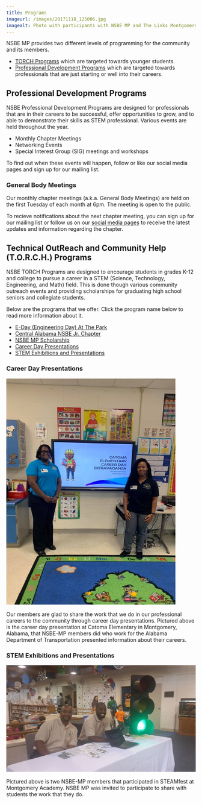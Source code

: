 ```yaml
---
title: Programs
imageurl: /images/20171118_125006.jpg
imagealt: Photo with participants with NSBE MP and The Links Montgomery Chapter
---
```


NSBE MP provides two different levels of programming for the community and its members.

* [TORCH Programs](#technical-outreach-and-community-help-torch-programs) which are
targeted towards younger students.
* [Professional Development Programs](#professional-development-programs) which are
targeted towards professionals that are just starting or well into their careers.

## Professional Development Programs

NSBE Professional Development Programs are designed for professionals that are in their careers to
be successful, offer opportunities to grow, and to able to demonstrate their skills as STEM
professional. Various events are held throughout the year.

* Monthly Chapter Meetings
* Networking Events
* Special Interest Group (SIG) meetings and workshops

To find out when these events will happen, follow or like our social media pages and sign up for our
mailing list.

### General Body Meetings

Our monthly chapter meetings (a.k.a. General Body Meetings)
are held on the first Tuesday of each month at 6pm. The meeting is 
open to the public. 

To recieve notifications about the next chapter meeting, you can sign up for our mailing list or 
follow us on our [social media pages](/links) to receive the latest updates and information 
regarding the chapter.

## Technical OutReach and Community Help (T.O.R.C.H.) Programs

NSBE TORCH Programs are designed to encourage students in grades K-12 and college to pursue a career in a
STEM (Science, Technology, Engineering, and Math) field. This is done though various community
outreach events and providing scholarships for graduating high school seniors and collegiate students.

Below are the programs that we offer. Click the program name below to read more information about it.

* [E-Day (Engineering Day) At The Park](/eday)
* [Central Alabama NSBE Jr. Chapter](/nsbejr)
* [NSBE MP Scholarship](/scholarship)
* [Career Day Presentations](#career-day-presentations)
* [STEM Exhibitions and Presentations](#stem-exhibitions-and-presentations)

### Career Day Presentations

<div class="text-center pageimage">
<img src="/images/careerday.jpg" class="pageimage"
alt="Two of NSBE MP members participating in Career Day at Catoma Elementary, a Montgomery Public School">
</div>

Our members are glad to share the work that we do in our professional careers to the
community through career day presentations. Pictured above is the career day presentation at 
Catoma Elementary in Montgomery, Alabama, that NSBE-MP members did who work for the
Alabama Department of Transportation presented information about their careers.

### STEM Exhibitions and Presentations

<div class="text-center pageimage">
<img src="/images/stempresentations.jpg" class="pageimage"
alt="NSBE MP Members at STEAMFest at Montgomery Academy">
</div>

Pictured above is two NSBE-MP members that participated in STEAMfest at Montgomery Academy. NSBE MP was 
invited to participate to share with students the work that they do.
